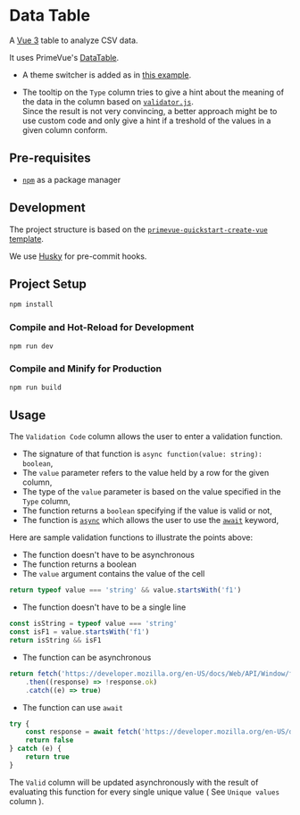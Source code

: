 # Data Table

A [Vue 3](https://vuejs.org/) table to analyze CSV data.

It uses PrimeVue's [DataTable](https://primevue.org/datatable/).  

* A theme switcher is added as in [this example](https://primevue.org/datatable/#basic_filter).

* The tooltip on the `Type` column tries to give a hint about the meaning of the data in the column based on [`validator.js`](https://github.com/validatorjs/validator.js).  
Since the result is not very convincing, a better approach might be to use custom code and only give a hint if a treshold of the values in a given column conform.

## Pre-requisites

* [`npm`](https://docs.npmjs.com/cli/v10/commands/npm) as a package manager

## Development

The project structure is based on the [`primevue-quickstart-create-vue` template](https://github.com/primefaces/primevue-examples/tree/main/vite-quickstart).

We use [Husky](https://typicode.github.io/husky/) for pre-commit hooks.

## Project Setup

```sh
npm install
```

### Compile and Hot-Reload for Development

```sh
npm run dev
```

### Compile and Minify for Production

```sh
npm run build
```

## Usage

The `Validation Code` column allows the user to enter a validation function.  

* The signature of that function is `async function(value: string): boolean`,
* The `value` parameter refers to the value held by a row for the given column,
* The type of the `value` parameter is based on the value specified in the `Type` column,
* The function returns a `boolean` specifying if the value is valid or not,
* The function is [`async`](https://developer.mozilla.org/en-US/docs/Web/JavaScript/Reference/Statements/async_function) which allows the user to use the [`await`](https://developer.mozilla.org/en-US/docs/Web/JavaScript/Reference/Operators/await) keyword,

Here are sample validation functions to illustrate the points above:

* The function doesn't have to be asynchronous  
* The function returns a boolean  
* The `value` argument contains the value of the cell

```javascript
return typeof value === 'string' && value.startsWith('f1')
```

* The function doesn't have to be a single line

```javascript
const isString = typeof value === 'string'
const isF1 = value.startsWith('f1')
return isString && isF1
```

* The function can be asynchronous  

```javascript
return fetch('https://developer.mozilla.org/en-US/docs/Web/API/Window/fetch', { mode: 'cors' })
    .then((response) => !response.ok)
    .catch((e) => true)
```

* The function can use `await`

```javascript
try {
	const response = await fetch('https://developer.mozilla.org/en-US/docs/Web/API/Window/fetch', { mode: 'cors' })
	return false
} catch (e) {
	return true
}
```

The `Valid` column will be updated asynchronously with the result of evaluating this function for every single unique value ( See `Unique values` column ).
